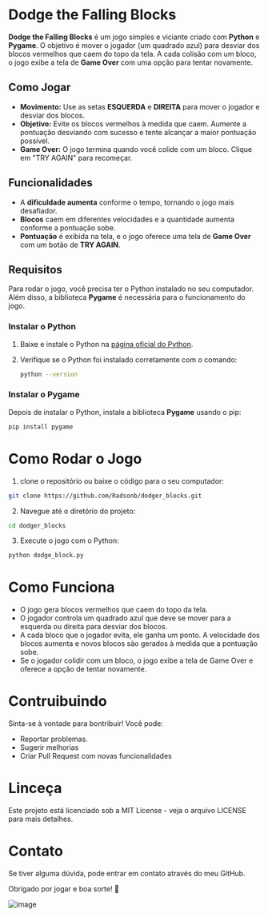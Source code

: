 # Dodge the Falling Blocks

**Dodge the Falling Blocks** é um jogo simples e viciante criado com **Python** e **Pygame**. O objetivo é mover o jogador (um quadrado azul) para desviar dos blocos vermelhos que caem do topo da tela. A cada colisão com um bloco, o jogo exibe a tela de **Game Over** com uma opção para tentar novamente.

## Como Jogar

- **Movimento:** Use as setas **ESQUERDA** e **DIREITA** para mover o jogador e desviar dos blocos.
- **Objetivo:** Evite os blocos vermelhos à medida que caem. Aumente a pontuação desviando com sucesso e tente alcançar a maior pontuação possível.
- **Game Over:** O jogo termina quando você colide com um bloco. Clique em "TRY AGAIN" para recomeçar.

## Funcionalidades

- A **dificuldade aumenta** conforme o tempo, tornando o jogo mais desafiador.
- **Blocos** caem em diferentes velocidades e a quantidade aumenta conforme a pontuação sobe.
- **Pontuação** é exibida na tela, e o jogo oferece uma tela de **Game Over** com um botão de **TRY AGAIN**.

## Requisitos

Para rodar o jogo, você precisa ter o Python instalado no seu computador. Além disso, a biblioteca **Pygame** é necessária para o funcionamento do jogo.

### Instalar o Python

1. Baixe e instale o Python na [página oficial do Python](https://www.python.org/downloads/).

2. Verifique se o Python foi instalado corretamente com o comando:

    ```bash
    python --version
    ```

### Instalar o Pygame

Depois de instalar o Python, instale a biblioteca **Pygame** usando o pip:

```bash
pip install pygame
```

# Como Rodar o Jogo

1. clone o repositório ou baixe o código para o seu computador:
```bash
git clone https://github.com/Radsonb/dodger_blocks.git
```
2. Navegue até o diretório do projeto:
```bash
cd dodger_blocks
```
3. Execute o jogo com o Python:
```bash
python dodge_block.py
```

# Como Funciona 

- O jogo gera blocos vermelhos que caem do topo da tela.
- O jogador controla um quadrado azul que deve se mover para a esquerda ou direita para desviar dos blocos.
- A cada bloco que o jogador evita, ele ganha um ponto. A velocidade dos blocos aumenta e novos blocos são gerados à medida que a pontuação sobe.
- Se o jogador colidir com um bloco, o jogo exibe a tela de Game Over e oferece a opção de tentar novamente.

# Contruibuindo
Sinta-se à vontade para bontribuir! Você pode:
- Reportar problemas.
- Sugerir melhorias
- Criar Pull Request com novas funcionalidades

# Linceça
Este projeto está licenciado sob a MIT License - veja o arquivo LICENSE para mais detalhes.

# Contato
Se tiver alguma dúvida, pode entrar em contato através do meu GitHub.

Obrigado por jogar e boa sorte! 🚀

![image](https://github.com/user-attachments/assets/e2d17338-2e9c-420e-9d58-20a5422b7b80)



